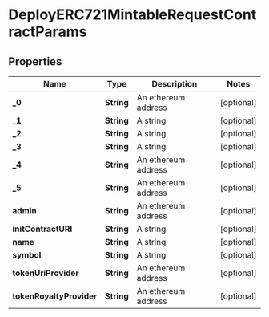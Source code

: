 

# DeployERC721MintableRequestContractParams


## Properties

| Name | Type | Description | Notes |
|------------ | ------------- | ------------- | -------------|
|**_0** | **String** | An ethereum address |  [optional] |
|**_1** | **String** | A string |  [optional] |
|**_2** | **String** | A string |  [optional] |
|**_3** | **String** | A string |  [optional] |
|**_4** | **String** | An ethereum address |  [optional] |
|**_5** | **String** | An ethereum address |  [optional] |
|**admin** | **String** | An ethereum address |  [optional] |
|**initContractURI** | **String** | A string |  [optional] |
|**name** | **String** | A string |  [optional] |
|**symbol** | **String** | A string |  [optional] |
|**tokenUriProvider** | **String** | An ethereum address |  [optional] |
|**tokenRoyaltyProvider** | **String** | An ethereum address |  [optional] |



